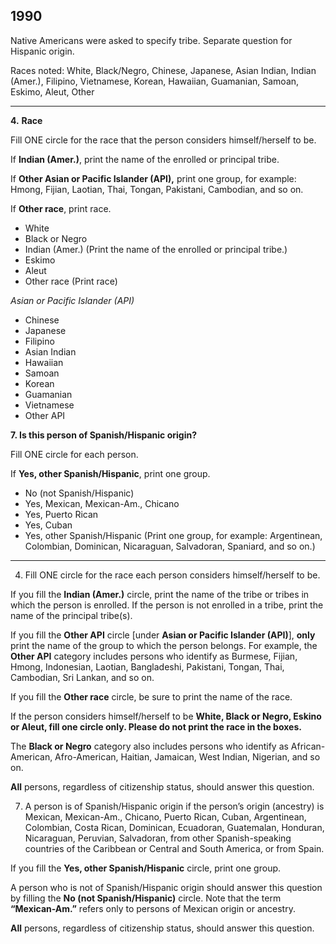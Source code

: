 
1990
------

Native Americans were asked to specify tribe. Separate question for Hispanic origin. 

Races noted: White, Black/Negro, Chinese, Japanese, Asian Indian, Indian (Amer.), Filipino, Vietnamese, Korean, Hawaiian, Guamanian, Samoan, Eskimo, Aleut, Other

------

**4.** **Race**

Fill ONE circle for the race that the person considers himself/herself to be.

If **Indian (Amer.)**, print the name of the enrolled or principal tribe.

If **Other Asian or Pacific Islander (API),** print one group, for example: Hmong, Fijian, Laotian, Thai, Tongan, Pakistani, Cambodian, and so on.

If **Other race**, print race.

- White
- Black or Negro
- Indian (Amer.) (Print the name of the enrolled or principal tribe.)
- Eskimo
- Aleut
- Other race (Print race)

*Asian or Pacific Islander (API)*

- Chinese
- Japanese
- Filipino
- Asian Indian
- Hawaiian
- Samoan
- Korean
- Guamanian
- Vietnamese
- Other API



**7. Is this person of Spanish/Hispanic origin?**

Fill ONE circle for each person.

If **Yes, other Spanish/Hispanic**, print one group.

- No (not Spanish/Hispanic)
- Yes, Mexican, Mexican-Am., Chicano
- Yes, Puerto Rican
- Yes, Cuban
- Yes, other Spanish/Hispanic (Print one group, for example: Argentinean, Colombian, Dominican, Nicaraguan, Salvadoran, Spaniard, and so on.)
------
4. Fill ONE circle for the race each person considers himself/herself to be.

If you fill the **Indian (Amer.)** circle, print the name of the tribe or tribes in which the person is enrolled. If the person is not enrolled in a tribe, print the name of the principal tribe(s).

If you fill the **Other API** circle [under **Asian or Pacific Islander (API)**], **only** print the name of the group to which the person belongs. For example, the **Other API** category includes persons who identify as Burmese, Fijian, Hmong, Indonesian, Laotian, Bangladeshi, Pakistani, Tongan, Thai, Cambodian, Sri Lankan, and so on.

If you fill the **Other race** circle, be sure to print the name of the race.

If the person considers himself/herself to be **White, Black or Negro, Eskino or Aleut, fill one circle only. Please do not print the race in the boxes.**

The **Black or Negro** category also includes persons who identify as African-American, Afro-American, Haitian, Jamaican, West Indian, Nigerian, and so on.

**All** persons, regardless of citizenship status, should answer this question.

7. A person is of Spanish/Hispanic origin if the person’s origin (ancestry) is Mexican, Mexican-Am., Chicano, Puerto Rican, Cuban, Argentinean, Colombian, Costa Rican, Dominican, Ecuadoran, Guatemalan, Honduran, Nicaraguan, Peruvian, Salvadoran, from other Spanish-speaking countries of the Caribbean or Central and South America, or from Spain.

If you fill the **Yes, other Spanish/Hispanic** circle, print one group.

A person who is not of Spanish/Hispanic origin should answer this question by filling the **No (not Spanish/Hispanic)** circle. Note that the term **“Mexican-Am.”** refers only to persons of Mexican origin or ancestry.

**All** persons, regardless of citizenship status, should answer this question.